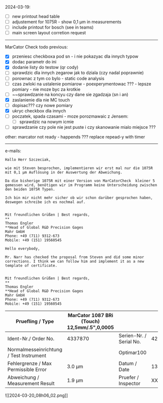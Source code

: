 2024-03-19:
- [ ] new printout head table 
- [ ] adjustement for 1075R - show 0,1 µm in measurements
- [ ] include printout for bosch (see in teams)
- [ ] main screen layout corretion request

---
MarCator Check todo previous:
- [x] przeniesc checkboxa pod sn - i nie pokazyac dla innych typow
- [x] dodac parametr do ini
- [x] dodanie listy do testow (qr cody)
- [ ] sprawdzic dla innych zegarow jak to dziala (czy nadal poprawnie)
- [ ] porownac z tym co bylo - static code analysis
- [ ] czas zwloki na ustalenie pomiarow - poexperymentowac ??? - lepsze pomiary - nie moze byc za krotkie
- [ ] ~~sprawdzanie na koncyu czy dane sie zgadzaja (sn i an)
- [x] zaslanienie dla nie MC touch
- [ ] dopisac??? czy nowe pomiary
- [x] ukryc checkbox dla innych
- [ ] poczatek, spada czasami - moze porozmawaic z Jensem:
	- [ ] sprawdzic na nowym icmie
- [ ] sprawdzanie czy pole nie jest puste i czy skanowanie mialo miejsce ???

other:
marcator not ready - happends
??? replace  repead-y with timer

---
e-mails:
```
Hallo Herr Szczeciak,

wie mit Steven besprochen, implementieren wir erst mal nur die 1075R mit 0,1 µm Auflösung in der Auswertung der Abweichung.

Da die bisherige 1075R mit einer Version von MarCatorCheck  kleiner 5 gemessen wird, benötigen wir im Programm keine Unterscheidung zwischen den beiden 1075R Typen.

Ich bin mir nicht mehr sicher ob wir schon darüber gesprochen haben, deswegen schreibe ich es nochmal auf.

  
Mit freundlichen Grüßen | Best regards,  
**  
Thomas Engler  
**Head of Global R&D Precision Gages  
Mahr GmbH  
Phone: +49 (711) 9312-673  
Mobile: +49 (151) 19560545
```

```
Hello everybody,

Mr. Narr has checked the proposal from Steven and did some minor corrections. I think we can follow him and implement it as a new template of certificate.

  
Mit freundlichen Grüßen | Best regards,  
**  
Thomas Engler  
**Head of Global R&D Precision Gages  
Mahr GmbH  
Phone: +49 (711) 9312-673  
Mobile: +49 (151) 19560545
```

| Pruefling / Type                        | MarCator 1087 BRi (Touch) 12,5mm/.5",0,0005 |                         |          |
|-----------------------------------------|---------------------------------------------|-------------------------|----------|
| Ident-Nr./ Order No.                    | 4337870                                     | Serien-Nr. / Serial No. | 42030001 |
| Normalmesseinrichtung / Test Instrument |                                             | Optimar100              |          |
| Fehlergrenze / Max Permissible Error    | 3.0 µm                                      | Datum / Date            | 13.3.24  |
| Abweichung / Measurement Result         | 1.9 µm                                      | Pruefer / Inspector     | XXXXXX   |
![[2024-03-20_08h06_02.png]]